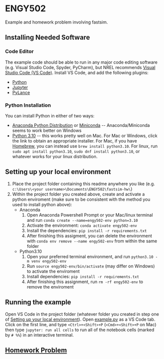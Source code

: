 # ENGY502
Example and homework problem involving fastsim.

## Installing Needed Software
### Code Editor
The example code should be able to run in any major code editing software (e.g. Visual Studio Code,
Spyder, PyCharm), but NREL recommends [Visual Studio Code (VS
Code)](https://code.visualstudio.com/).  Install VS Code, and add the following plugins:
- [Python](https://marketplace.visualstudio.com/items?itemName=ms-python.python)
- [Jupyter](https://marketplace.visualstudio.com/items?itemName=ms-toolsai.jupyter)
- [PyLance](https://marketplace.visualstudio.com/items?itemName=ms-python.vscode-pylance)

### Python Installation
You can install Python in either of two ways:
- [Anaconda Python Distribution](https://www.anaconda.com/download/) or
  [Miniconda](https://docs.anaconda.com/free/miniconda/index.html) -- Anaconda/Miniconda seems to
  work better on Windows
- [Python 3.10](https://www.python.org/downloads/release/python-31011/) -- this works pretty well on
  Mac.  For Mac or Windows, click the link to obtain an appropriate installer.  For Mac, if you have
  [Homebrew](https://brew.sh/), you can instead use `brew install python3.10`.  For linux, run `sudo
  apt install python3.10`, `sudo dnf install python3.10`, or whatever works for your linux
  distribution.  

## Setting up your local environment
1. Place the project folder containing this readme anywhere you like (e.g. `c:\Users\<your username>\Documents\ENGY502\fastsim-hw\`)
1. Within the project folder you created above, create and activate a python enviroment (make sure
   to be consistent with the method you used to install python above):
    - Anaconda
        1. Open Anaconda Powershell Prompt or your Mac/linux terminal and run `conda create --name=engy502-env python=3.10`
        1. Activate the environment: `conda activate engy502-env`
        1. Install the dependencies: `pip install -r requirements.txt`
        1. After finishing this assigment, you can delete the environment with `conda env remove --name engy502-env` from within the same folder
    - Python3.10
        1. Open your preferred terminal environment, and run `python3.10 -m venv engy502-env`
        1. Run `source engy502-env/bin/activate` (may differ on Windows) to activate the enviroment
        1. Install dependencies: `pip install -r requirements.txt`
        1. After finishing this assignment, run `rm -rf engy502-env` to remove the enviroment

## Running the example 
Open VS Code in the project folder (whatever folder you created in step one of [Setting up your
local environment](#setting-up-your-local-environment)).  Open [example.py](example.py) as a VS Code
tab.  Click on the first line, and type `<Ctrl>+<Shift>+P` (`<Cmd>+<Shift>+P` on Mac) then type
`jupyter: run all cells` to run all of the notebook cells (marked by `# %%`) in an interactive
terminal.

## [Homework Problem](./problem.md)
